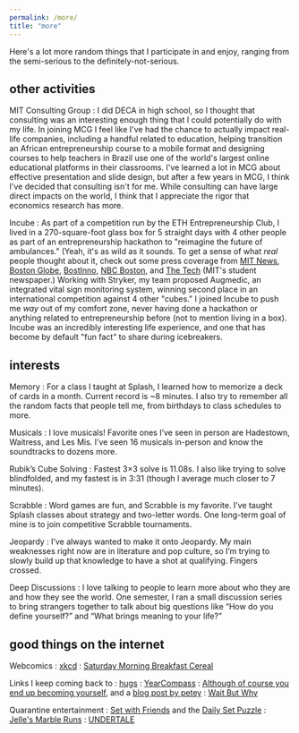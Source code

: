 ```yaml
---
permalink: /more/
title: "more"
---
```


Here's a lot more random things that I participate in and enjoy, ranging from the semi-serious to the definitely-not-serious.


## other activities

MIT Consulting Group
: I did DECA in high school, so I thought that consulting was an interesting enough thing that I could potentially do with my life. In joining MCG I feel like I've had the chance to actually impact real-life companies, including a handful related to education, helping transition an African entrepreneurship course to a mobile format and designing courses to help teachers in Brazil use one of the world's largest online educational platforms in their classrooms. I've learned a lot in MCG about effective presentation and slide design, but after a few years in MCG, I think I've decided that consulting isn't for me. While consulting can have large direct impacts on the world, I think that I appreciate the rigor that economics research has more. 

Incube
: As part of a competition run by the ETH Entrepreneurship Club, I lived in a 270-square-foot glass box for 5 straight days with 4 other people as part of an entrepreneurship hackathon to "reimagine the future of ambulances." (Yeah, it's as wild as it sounds. To get a sense of what *real* people thought about it, check out some press coverage from [MIT News](http://news.mit.edu/2018/mit-student-entrepreneurs-think-inside-box-incube-1005), [Boston Globe](http://epaper.bostonglobe.com/infinity/article_popover_share.aspx?guid=b0189b60-e457-4a2f-8f1c-a223b14b1832), [BostInno](https://www.americaninno.com/boston/think-inside-a-box-mit-students-reimagine-the-ambulance-of-the-future/), [NBC Boston](https://www.nbcboston.com/news/local/why-mit-students-are-living-in-a-box-this-weekend/116370/), and [The Tech](https://thetech.com/2018/09/27/incube-competition-photos) (MIT's student newspaper.) Working with Stryker, my team proposed Augmedic, an integrated vital sign monitoring system, winning second place in an international competition against 4 other "cubes." I joined Incube to push me *way* out of my comfort zone, never having done a hackathon or anything related to entrepreneurship before (not to mention living in a box). Incube was an incredibly interesting life experience, and one that has become by default "fun fact" to share during icebreakers.

## interests

Memory
: For a class I taught at Splash, I learned how to memorize a deck of cards in a month. Current record is ~8 minutes. I also try to remember all the random facts that people tell me, from birthdays to class schedules to more.

Musicals
: I love musicals! Favorite ones I’ve seen in person are Hadestown, Waitress, and Les Mis. I’ve seen 16 musicals in-person and know the soundtracks to dozens more.

Rubik’s Cube Solving
: Fastest 3×3 solve is 11.08s. I also like trying to solve blindfolded, and my fastest is in 3:31 (though I average much closer to 7 minutes).

Scrabble
: Word games are fun, and Scrabble is my favorite. I’ve taught Splash classes about strategy and two-letter words. One long-term goal of mine is to join competitive Scrabble tournaments.

Jeopardy
: I’ve always wanted to make it onto Jeopardy. My main weaknesses right now are in literature and pop culture, so I’m trying to slowly build up that knowledge to have a shot at qualifying. Fingers crossed.

Deep Discussions
: I love talking to people to learn more about who they are and how they see the world. One semester, I ran a small discussion series to bring strangers together to talk about big questions like “How do you define yourself?” and “What brings meaning to your life?”

## good things on the internet
Webcomics
: [xkcd](https://xkcd.com/)
: [Saturday Morning Breakfast Cereal](https://www.smbc-comics.com/)

Links I keep coming back to
: [hugs](http://web.mit.edu/cor/www/hugs/)
: [YearCompass](https://www.yearcompass.com)
: [Although of course you end up becoming yourself](https://www.goodreads.com/work/quotes/7144014-although-of-course-you-end-up-becoming-yourself-a-road-trip-with-david), and a [blog post by petey](https://mitadmissions.org/blogs/entry/choosing-to-become-yourself/)
: [Wait But Why](https://waitbutwhy.com/)

Quarantine entertainment
: [Set with Friends](https://setwithfriends.com/) and the [Daily Set Puzzle](https://www.setgame.com/set/puzzle)
: [Jelle's Marble Runs](https://www.youtube.com/channel/UCYJdpnjuSWVOLgGT9fIzL0g)
: [UNDERTALE](https://undertale.com/)